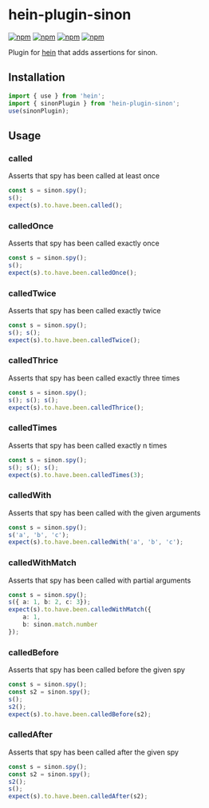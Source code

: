 # hein-plugin-sinon

[![npm](https://img.shields.io/npm/v/hein?style=flat-square)](https://www.npmjs.com/package/hein)
[![npm](https://img.shields.io/npm/types/hein?style=flat-square)](https://www.npmjs.com/package/hein)
[![npm](https://img.shields.io/npm/dw/hein?style=flat-square)](https://www.npmjs.com/package/hein)
[![npm](https://img.shields.io/github/workflow/status/KristjanTammekivi/hein/Build,%20Lint,%20and%20Test/main?style=flat-square)](https://www.npmjs.com/package/hein)

Plugin for [hein](https://npmjs.com/package/hein) that adds assertions for sinon.

## Installation

```typescript
import { use } from 'hein';
import { sinonPlugin } from 'hein-plugin-sinon';
use(sinonPlugin);
```

## Usage

### called

Asserts that spy has been called at least once

```typescript
const s = sinon.spy();
s();
expect(s).to.have.been.called();
```

### calledOnce

Asserts that spy has been called exactly once

```typescript
const s = sinon.spy();
s();
expect(s).to.have.been.calledOnce();
```

### calledTwice

Asserts that spy has been called exactly twice

```typescript
const s = sinon.spy();
s(); s();
expect(s).to.have.been.calledTwice();
```

### calledThrice

Asserts that spy has been called exactly three times

```typescript
const s = sinon.spy();
s(); s(); s();
expect(s).to.have.been.calledThrice();
```

### calledTimes

Asserts that spy has been called exactly n times

```typescript
const s = sinon.spy();
s(); s(); s();
expect(s).to.have.been.calledTimes(3);
```

### calledWith

Asserts that spy has been called with the given arguments

```typescript
const s = sinon.spy();
s('a', 'b', 'c');
expect(s).to.have.been.calledWith('a', 'b', 'c');
```

### calledWithMatch

Asserts that spy has been called with partial arguments
```typescript
const s = sinon.spy();
s({ a: 1, b: 2, c: 3});
expect(s).to.have.been.calledWithMatch({
    a: 1,
    b: sinon.match.number
});
```

### calledBefore

Asserts that spy has been called before the given spy

```typescript
const s = sinon.spy();
const s2 = sinon.spy();
s();
s2();
expect(s).to.have.been.calledBefore(s2);
```

### calledAfter

Asserts that spy has been called after the given spy

```typescript
const s = sinon.spy();
const s2 = sinon.spy();
s2();
s();
expect(s).to.have.been.calledAfter(s2);
```
